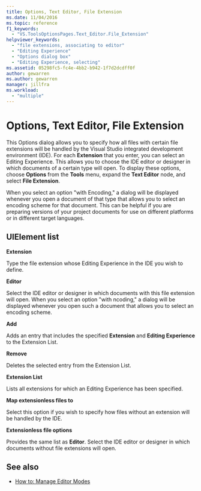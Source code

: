 ```yaml
---
title: Options, Text Editor, File Extension
ms.date: 11/04/2016
ms.topic: reference
f1_keywords:
  - "VS.ToolsOptionsPages.Text_Editor.File_Extension"
helpviewer_keywords:
  - "file extensions, associating to editor"
  - "Editing Experience"
  - "Options dialog box"
  - "Editing Experience, selecting"
ms.assetid: 05298fc5-fc4e-4bb2-b942-1f7d2dcdff0f
author: gewarren
ms.author: gewarren
manager: jillfra
ms.workload:
  - "multiple"
---
```

# Options, Text Editor, File Extension

This Options dialog allows you to specify how all files with certain file extensions will be handled by the Visual Studio integrated development environment (IDE). For each **Extension** that you enter, you can select an Editing Experience. This allows you to choose the IDE editor or designer in which documents of a certain type will open. To display these options, choose **Options** from the **Tools** menu, expand the **Text Editor** node, and select **File Extension**.

When you select an option "with Encoding," a dialog will be displayed whenever you open a document of that type that allows you to select an encoding scheme for that document. This can be helpful if you are preparing versions of your project documents for use on different platforms or in different target languages.

## UIElement list

**Extension**

Type the file extension whose Editing Experience in the IDE you wish to define.

**Editor**

 Select the IDE editor or designer in which documents with this file extension will open. When you select an option "with ncoding," a dialog will be displayed whenever you open such a document that allows you to select an encoding scheme.

**Add**

Adds an entry that includes the specified **Extension** and **Editing Experience** to the Extension List.

**Remove**

Deletes the selected entry from the Extension List.

**Extension List**

Lists all extensions for which an Editing Experience has been specified.

**Map extensionless files to**

Select this option if you wish to specify how files without an extension will be handled by the IDE.

**Extensionless file options**

Provides the same list as **Editor**. Select the IDE editor or designer in which documents without file extensions will open.

## See also

- [How to: Manage Editor Modes](../../ide/how-to-manage-editor-modes.md)
